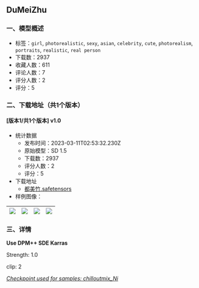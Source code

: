 ## DuMeiZhu
### 一、模型概述

- 标签：`girl`, `photorealistic`, `sexy`, `asian`, `celebrity`, `cute`, `photorealism`, `portraits`, `realistic`, `real person`
- 下载数：2937
- 收藏人数：611
- 评论人数：7
- 评分人数：2
- 评分：5

### 二、下载地址（共1个版本）

#### [版本1/共1个版本] v1.0

- 统计数据
  - 发布时间：2023-03-11T02:53:32.230Z
  - 原始模型：SD 1.5
  - 下载数：2937
  - 评分人数：2
  - 评分：5
- 下载地址
  - [都美竹.safetensors](https://civitai.com/api/download/models/21401)
- 样例图像：

| <img src="https://image.civitai.com/xG1nkqKTMzGDvpLrqFT7WA/807b765d-c9d6-4a16-bf4f-b87fa7af3c00/width=450/227271.jpeg" /> | <img src="https://image.civitai.com/xG1nkqKTMzGDvpLrqFT7WA/dc7d9a88-2926-46db-c2fc-1b713a186900/width=450/227282.jpeg" /> | <img src="https://image.civitai.com/xG1nkqKTMzGDvpLrqFT7WA/4f9af286-9d2f-49f3-deb7-0aefdcfd7400/width=450/227281.jpeg" /> | <img src="https://image.civitai.com/xG1nkqKTMzGDvpLrqFT7WA/5e4ef6db-5627-44bb-4c20-5fbf518d0d00/width=450/227280.jpeg" /> |
| ---- | ---- | ---- | ---- |


### 三、详情
<p><strong>Use DPM++ SDE Karras</strong></p><p>Strength: 1.0</p><p>clip: 2</p><p></p><p><em><u>Checkpoint used for samples: chilloutmix_Ni</u></em></p>